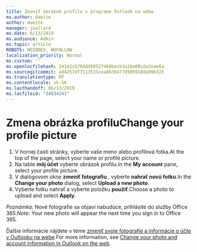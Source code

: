 ```yaml
---
title: Zmeniť obrázok profilu v programe Outlook na webe
ms.author: daeite
author: daeite
manager: joallard
ms.date: 6/13/2019
ms.audience: Admin
ms.topic: article
ROBOTS: NOINDEX, NOFOLLOW
localization_priority: Normal
ms.custom: ''
ms.openlocfilehash: 241e2cb76dd450527460becb3a18a00cda3eae6a
ms.sourcegitcommit: ad4257df7113531cea883b477d505918da99b325
ms.translationtype: MT
ms.contentlocale: sk-SK
ms.lasthandoff: 06/13/2019
ms.locfileid: "34934241"
---
```

# <a name="change-your-profile-picture"></a><span data-ttu-id="cfac2-102">Zmena obrázka profilu</span><span class="sxs-lookup"><span data-stu-id="cfac2-102">Change your profile picture</span></span>

1. <span data-ttu-id="cfac2-103">V hornej časti stránky, vyberte vaše meno alebo profilová fotka.</span><span class="sxs-lookup"><span data-stu-id="cfac2-103">At the top of the page, select your name or profile picture.</span></span>
1. <span data-ttu-id="cfac2-104">Na table **môj účet** vyberte obrázok profilu.</span><span class="sxs-lookup"><span data-stu-id="cfac2-104">In the **My account** pane, select your profile picture.</span></span>
1. <span data-ttu-id="cfac2-105">V dialógovom okne **zmeniť fotografiu** , vyberte **nahrať novú fotku**.</span><span class="sxs-lookup"><span data-stu-id="cfac2-105">In the **Change your photo** dialog, select **Upload a new photo**.</span></span>
1. <span data-ttu-id="cfac2-106">Vyberte fotku nahrať a vyberte položku **použiť**.</span><span class="sxs-lookup"><span data-stu-id="cfac2-106">Choose a photo to upload and select **Apply**.</span></span>

<span data-ttu-id="cfac2-107">*Poznámka:* Nové fotografie sa objaví nabudúce, prihlásite do služby Office 365.</span><span class="sxs-lookup"><span data-stu-id="cfac2-107">*Note:* Your new photo will appear the next time you sign in to Office 365.</span></span>

<span data-ttu-id="cfac2-108">Ďalšie informácie nájdete v téme [zmeniť svoje fotografie a informácie o účte v Outlooku na webe](https://support.office.com/article/b2dbb289-851d-4bed-93c3-3e136f5659ec).</span><span class="sxs-lookup"><span data-stu-id="cfac2-108">For more information, see [Change your photo and account information in Outlook on the web](https://support.office.com/article/b2dbb289-851d-4bed-93c3-3e136f5659ec).</span></span>